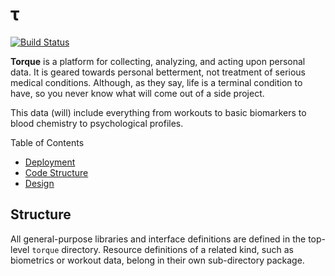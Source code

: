 &tau;
=====
[![Build Status](https://travis-ci.org/jad-b/Torque.svg?branch=master)](https://travis-ci.org/jad-b/Torque)

__Torque__ is a platform for collecting, analyzing, and acting upon personal data.
It is geared towards personal betterment, not treatment of serious medical conditions. Although, as they say, life is a terminal condition to have, so you never know what will come out of a side project.

This data (will) include everything from workouts to basic biomarkers to blood chemistry to psychological profiles.


Table of Contents
* [Deployment](deploy/README.md)
* [Code Structure](#structure)
* [Design](docs/Design.md)

## Structure
All general-purpose libraries and interface definitions are defined in the
top-level `torque` directory. Resource definitions of a related kind, such as
biometrics or workout data, belong in their own sub-directory package.

